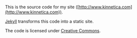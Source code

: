 This is the source code for my site ([http://www.kinnetica.com](http://www.kinnetica.com)). 

[Jekyll](https://github.com/mojombo/jekyll) transforms this code into a static site.

The code is licensed under [Creative Commons](http://creativecommons.org/licenses/by/3.0/).